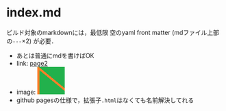 ---
---
# index.md

ビルド対象のmarkdownには，最低限
空のyaml front matter (mdファイル上部の`---`×2)
が必要．

- あとは普通にmdを書けばOK
- link: [page2](page2)
- image: ![img](folder/img.png)
- github pagesの仕様で，拡張子`.html`はなくても名前解決してれる
